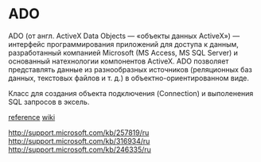 # ADO

ADO (от англ. ActiveX Data Objects — «объекты данных ActiveX») — интерфейс программирования приложений для доступа к данным, разработанный компанией Microsoft (MS Access, MS SQL Server) и основанный натехнологии компонентов ActiveX. ADO позволяет представлять данные из разнообразных источников (реляционных баз данных, текстовых файлов и т. д.) в объектно-ориентированном виде.

Класс для создания объекта подключения (Connection) и выполенения SQL запросов в эксель.

<a href="http://msdn.microsoft.com/ru-ru/library/windows/desktop/ms678086(v=vs.85).aspx">reference</a>
<a href="http://ru.wikipedia.org/wiki/ADO" target="_blanck">wiki</a>

http://support.microsoft.com/kb/257819/ru
http://support.microsoft.com/kb/316934/ru
http://support.microsoft.com/kb/246335/ru
